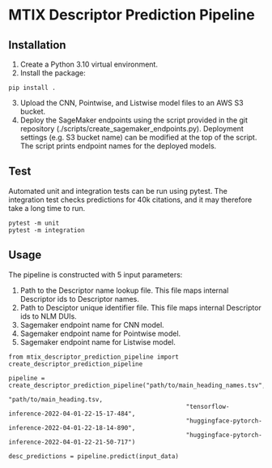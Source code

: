 # MTIX Descriptor Prediction Pipeline

## Installation

1. Create a Python 3.10 virtual environment. 
2. Install the package:

```
pip install .
```
3. Upload the CNN, Pointwise, and Listwise model files to an AWS S3 bucket.
4. Deploy the SageMaker endpoints using the script provided in the git repository (./scripts/create_sagemaker_endpoints.py). Deployment settings (e.g. S3 bucket name) can be modified at the top of the script. The script prints endpoint names for the deployed models.

## Test
Automated unit and integration tests can be run using pytest. The integration test checks predictions for 40k citations, and it may therefore take a long time to run.
```
pytest -m unit
pytest -m integration
```

## Usage

The pipeline is constructed with 5 input parameters:

1. Path to the Descriptor name lookup file. This file maps internal Descriptor ids to Descriptor names.
2. Path to Desciptor unique identifier file. This file maps internal Descriptor ids to NLM DUIs.
3. Sagemaker endpoint name for CNN model.
4. Sagemaker endpoint name for Pointwise model.
5. Sagemaker endpoint name for Listwise model.

```
from mtix_descriptor_prediction_pipeline import create_descriptor_prediction_pipeline

pipeline = create_descriptor_prediction_pipeline("path/to/main_heading_names.tsv", 
                                                 "path/to/main_heading.tsv, 
                                                 "tensorflow-inference-2022-04-01-22-15-17-484", 
                                                 "huggingface-pytorch-inference-2022-04-01-22-18-14-890", 
                                                 "huggingface-pytorch-inference-2022-04-01-22-21-50-717")

desc_predictions = pipeline.predict(input_data)
```
